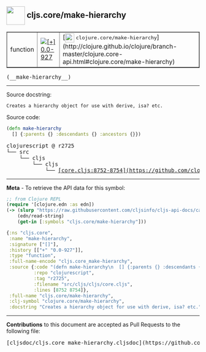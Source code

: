 ## <img width="48px" valign="middle" src="http://i.imgur.com/Hi20huC.png"> cljs.core/make-hierarchy

 <table border="1">
<tr>

<td>function</td>
<td><a href="https://github.com/cljsinfo/cljs-api-docs/tree/0.0-927"><img valign="middle" alt="[+] 0.0-927" src="https://img.shields.io/badge/+-0.0--927-lightgrey.svg"></a> </td>
<td>
[<img height="24px" valign="middle" src="http://i.imgur.com/1GjPKvB.png"> <samp>clojure.core/make-hierarchy</samp>](http://clojure.github.io/clojure/branch-master/clojure.core-api.html#clojure.core/make-hierarchy)
</td>
</tr>
</table>

 <samp>
(__make-hierarchy__)<br>
</samp>

---




Source docstring:

```
Creates a hierarchy object for use with derive, isa? etc.
```

Source code:

```clj
(defn make-hierarchy
  [] {:parents {} :descendants {} :ancestors {}})
```

 <pre>
clojurescript @ r2725
└── src
    └── cljs
        └── cljs
            └── <ins>[core.cljs:8752-8754](https://github.com/clojure/clojurescript/blob/r2725/src/cljs/cljs/core.cljs#L8752-L8754)</ins>
</pre>


---

__Meta__ - To retrieve the API data for this symbol:

```clj
;; from Clojure REPL
(require '[clojure.edn :as edn])
(-> (slurp "https://raw.githubusercontent.com/cljsinfo/cljs-api-docs/catalog/cljs-api.edn")
    (edn/read-string)
    (get-in [:symbols "cljs.core/make-hierarchy"]))
```

```clj
{:ns "cljs.core",
 :name "make-hierarchy",
 :signature ["[]"],
 :history [["+" "0.0-927"]],
 :type "function",
 :full-name-encode "cljs.core_make-hierarchy",
 :source {:code "(defn make-hierarchy\n  [] {:parents {} :descendants {} :ancestors {}})",
          :repo "clojurescript",
          :tag "r2725",
          :filename "src/cljs/cljs/core.cljs",
          :lines [8752 8754]},
 :full-name "cljs.core/make-hierarchy",
 :clj-symbol "clojure.core/make-hierarchy",
 :docstring "Creates a hierarchy object for use with derive, isa? etc."}

```

---

__Contributions__ to this document are accepted as Pull Requests to the following file:

 <pre>
[cljsdoc/cljs.core_make-hierarchy.cljsdoc](https://github.com/cljsinfo/cljs-api-docs/blob/master/cljsdoc/cljs.core_make-hierarchy.cljsdoc)
</pre>

